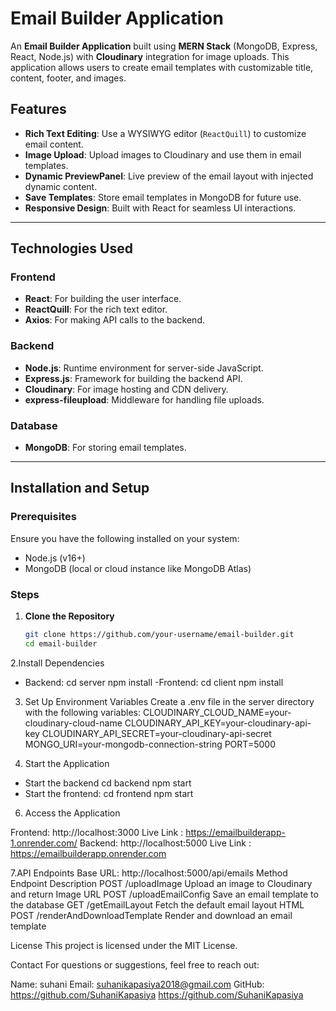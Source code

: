 # Email Builder Application

An **Email Builder Application** built using **MERN Stack** (MongoDB, Express, React, Node.js) with **Cloudinary** 
integration for image uploads. This application allows users to create email templates with customizable title, content, footer, and images.

## Features

- **Rich Text Editing**: Use a WYSIWYG editor (`ReactQuill`) to customize email content.
- **Image Upload**: Upload images to Cloudinary and use them in email templates.
- **Dynamic PreviewPanel**: Live preview of the email layout with injected dynamic content.
- **Save Templates**: Store email templates in MongoDB for future use.
- **Responsive Design**: Built with React for seamless UI interactions.

---

## Technologies Used

### Frontend
- **React**: For building the user interface.
- **ReactQuill**: For the rich text editor.
- **Axios**: For making API calls to the backend.

### Backend
- **Node.js**: Runtime environment for server-side JavaScript.
- **Express.js**: Framework for building the backend API.
- **Cloudinary**: For image hosting and CDN delivery.
- **express-fileupload**: Middleware for handling file uploads.

### Database
- **MongoDB**: For storing email templates.

---

## Installation and Setup

### Prerequisites
Ensure you have the following installed on your system:
- Node.js (v16+)
- MongoDB (local or cloud instance like MongoDB Atlas)

### Steps

1. **Clone the Repository**
   ```bash
   git clone https://github.com/your-username/email-builder.git
   cd email-builder

2.Install Dependencies
- Backend:
  cd server
  npm install
-Frontend:
  cd client
  npm install

3. Set Up Environment Variables Create a .env file in the server directory with the following variables:
  CLOUDINARY_CLOUD_NAME=your-cloudinary-cloud-name
  CLOUDINARY_API_KEY=your-cloudinary-api-key
  CLOUDINARY_API_SECRET=your-cloudinary-api-secret
  MONGO_URI=your-mongodb-connection-string
  PORT=5000

5. Start the Application
  - Start the backend
   cd backend
   npm start
  - Start the frontend:
    cd frontend
    npm start
  
6. Access the Application

Frontend: http://localhost:3000
Live Link : https://emailbuilderapp-1.onrender.com/
Backend: http://localhost:5000
Live Link : https://emailbuilderapp.onrender.com

7.API Endpoints
Base URL: http://localhost:5000/api/emails
Method	Endpoint	Description
POST	/uploadImage	Upload an image to Cloudinary and return Image URL
POST	/uploadEmailConfig	Save an email template to the database
GET	/getEmailLayout	Fetch the default email layout HTML
POST	/renderAndDownloadTemplate	Render and download an email template

License
This project is licensed under the MIT License.

Contact
For questions or suggestions, feel free to reach out:

Name: suhani
Email: suhanikapasiya2018@gmail.com
GitHub: https://github.com/SuhaniKapasiya
https://github.com/SuhaniKapasiya
